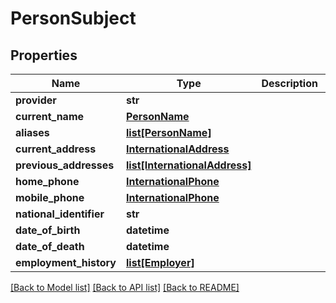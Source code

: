 # PersonSubject

## Properties
Name | Type | Description | Notes
------------ | ------------- | ------------- | -------------
**provider** | **str** |  | [optional] 
**current_name** | [**PersonName**](PersonName.md) |  | [optional] 
**aliases** | [**list[PersonName]**](PersonName.md) |  | [optional] 
**current_address** | [**InternationalAddress**](InternationalAddress.md) |  | [optional] 
**previous_addresses** | [**list[InternationalAddress]**](InternationalAddress.md) |  | [optional] 
**home_phone** | [**InternationalPhone**](InternationalPhone.md) |  | [optional] 
**mobile_phone** | [**InternationalPhone**](InternationalPhone.md) |  | [optional] 
**national_identifier** | **str** |  | [optional] 
**date_of_birth** | **datetime** |  | [optional] 
**date_of_death** | **datetime** |  | [optional] 
**employment_history** | [**list[Employer]**](Employer.md) |  | [optional] 

[[Back to Model list]](../README.md#documentation-for-models) [[Back to API list]](../README.md#documentation-for-api-endpoints) [[Back to README]](../README.md)


